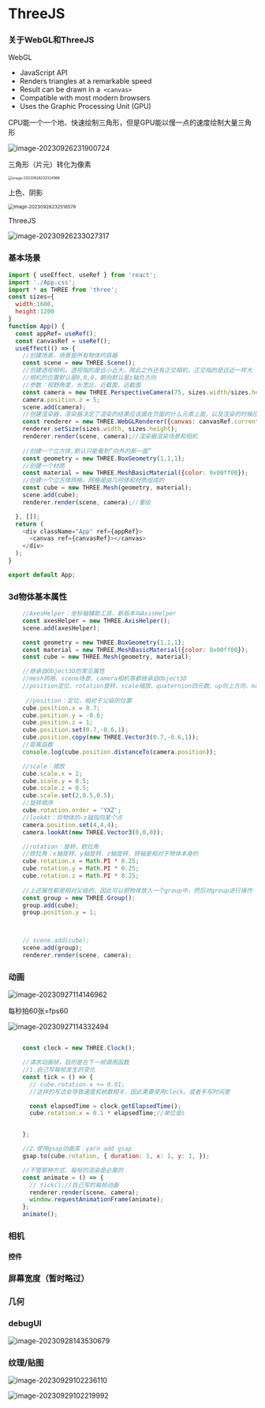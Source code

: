# ThreeJS

### 关于WebGL和ThreeJS

WebGL

- JavaScript API
- Renders triangles at a remarkable speed
- Result can be drawn in a` <canvas>`
- Compatible with most modern browsers
- Uses the Graphic Processing Unit (GPU)

CPU能一个一个地、快速绘制三角形，但是GPU能以慢一点的速度绘制大量三角形

![image-20230926231900724](ThreeJS.assets/image-20230926231900724.png)

三角形（片元）转化为像素

<img src="ThreeJS.assets/image-20230926232324966.png" alt="image-20230926232324966" style="zoom: 50%;" />

上色、阴影

<img src="ThreeJS.assets/image-20230926232516579.png" alt="image-20230926232516579" style="zoom:67%;" />

ThreeJS

![image-20230926233027317](ThreeJS.assets/image-20230926233027317.png)

### 基本场景

```js
import { useEffect, useRef } from 'react';
import './App.css';
import * as THREE from 'three';
const sizes={
  width:1600,
  height:1200
}
function App() {
  const appRef= useRef();
  const canvasRef = useRef();
  useEffect(() => {
    //创建场景，场景是所有物体的容器
    const scene = new THREE.Scene();
    //创建透视相机，透视指的是远小近大。除此之外还有正交相机，正交指的是远近一样大
    //相机的位置默认是0,0,0，朝向默认是z轴负方向
    //参数：视野角度，长宽比，近截面，远截面
    const camera = new THREE.PerspectiveCamera(75, sizes.width/sizes.height , 0.1, 1000);
    camera.position.z = 5;
    scene.add(camera);
    //创建渲染器，渲染器决定了渲染的结果应该画在页面的什么元素上面，以及渲染的时候应该考虑多大的区域
    const renderer = new THREE.WebGLRenderer({canvas: canvasRef.current});
    renderer.setSize(sizes.width, sizes.height);
    renderer.render(scene, camera);//渲染器渲染场景和相机
    
    //创建一个立方体,默认只能看到“向外的那一面”
    const geometry = new THREE.BoxGeometry(1,1,1);
    //创建一个材质
    const material = new THREE.MeshBasicMaterial({color: 0x00ff00});
    //创建一个立方体网格。网格是由几何体和材质组成的
    const cube = new THREE.Mesh(geometry, material);
    scene.add(cube);
    renderer.render(scene, camera);//重绘

  }, []);
  return (
    <div className="App" ref={appRef}>
      <canvas ref={canvasRef}></canvas>
    </div>
  );
}

export default App;

```



### 3d物体基本属性

```js
    //AxesHelper：坐标轴辅助工具，新版本叫AxisHelper
    const axesHelper = new THREE.AxisHelper();
    scene.add(axesHelper);

    const geometry = new THREE.BoxGeometry(1,1,1);
    const material = new THREE.MeshBasicMaterial({color: 0x00ff00});
    const cube = new THREE.Mesh(geometry, material);

    //继承自Object3D的常见属性
    //mesh网格、scene场景、camera相机等都继承自Object3D
    //position定位、rotation旋转、scale缩放、quaternion四元数、up向上方向、matrix矩阵、matrixWorld世界矩阵、modelViewMatrix模型视图矩阵、normalMatrix法线矩阵、visible是否可见、castShadow是否投射阴影、receiveShadow是否接受阴影、frustumCulled是否裁剪、renderOrder渲染顺序、userData用户数据、name名称、type类型、id唯一标识符、uuid唯一标识符、parent父级、children子级、onBeforeRender渲染前、onAfterRender渲染后、applyMatrix应用矩阵、applyQuaternion应用四元数、setRotationFromAxisAngle设置旋转轴角度、setRotationFromEuler设置旋转欧拉角、setRotationFromMatrix设置旋转矩阵、setRotationFromQuaternion设置旋转四元数、rotateOnAxis绕轴旋转、rotateX绕X轴旋转、rotateY绕Y轴旋转、rotateZ绕Z轴旋转、translateOnAxis沿轴移动、translateX沿X轴移动、translateY沿Y轴移动、translateZ沿Z轴移动、localToWorld本地转世界、worldToLocal世界转本地、lookAt朝向某个点、add添加子级、remove移除子级、getObjectById通过id获取子级、getObjectByName通过name获取子级、getObjectByProperty通过属性获取子级、getWorldPosition获取世界坐标、getWorldQuaternion获取世界四元数、getWorldScale获取世界缩放、getWorldDirection获取世界方向、traverse遍历子级、traverseVisible遍历可见子级、traverseAncestors遍历祖先、updateMatrix更新矩阵、updateMatrixWorld更新世界矩阵、raycast射线检测、clone克隆、copy复制、toJSON转JSON、dispose
    
     //position：定位，相对于父级的位置
    cube.position.x = 0.7;
    cube.position.y = -0.6;
    cube.position.z = 1;
    cube.position.set(0.7,-0.6,1);
    cube.position.copy(new THREE.Vector3(0.7,-0.6,1));
    //距离函数
    console.log(cube.position.distanceTo(camera.position));

    //scale：缩放
    cube.scale.x = 2;
    cube.scale.y = 0.5;
    cube.scale.z = 0.5;
    cube.scale.set(2,0.5,0.5);
    //旋转顺序
    cube.rotation.order = 'YXZ';
    //lookAt：将物体的-z轴指向某个点
    camera.position.set(4,4,4);
    camera.lookAt(new THREE.Vector3(0,0,0));

    //rotation：旋转，欧拉角   
    //欧拉角：x轴旋转、y轴旋转、z轴旋转，转轴是相对于物体本身的
    cube.rotation.x = Math.PI * 0.25;
    cube.rotation.y = Math.PI * 0.25;
    cube.rotation.z = Math.PI * 0.25;
    
    //上述属性都是相对父级的，因此可以把物体放入一个group中，然后对group进行操作
    const group = new THREE.Group();
    group.add(cube);
    group.position.y = 1;



    // scene.add(cube);
    scene.add(group);
    renderer.render(scene, camera);
```



### 动画

![image-20230927114146962](ThreeJS.assets/image-20230927114146962.png)

每秒拍60张=fps60

![image-20230927114332494](ThreeJS.assets/image-20230927114332494.png)

```js

    const clock = new THREE.Clock();

    //请求动画帧，目的是在下一帧调用函数
    //1.自己写每帧发生的变化
    const tick = () => {
      // cube.rotation.x += 0.01;
      //这样的写法会导致速度和帧数相关，因此需要使用clock。或者手写时间差

      const elapsedTime = clock.getElapsedTime();
      cube.rotation.x = 0.1 * elapsedTime;//单位是s


    };

    //2.使用gsap动画库：yarn add gsap
    gsap.to(cube.rotation, { duration: 1, x: 1, y: 1, });

    //不管那种方式，每帧的渲染是必需的
    const animate = () => {
      // tick();//自己写的每帧动画
      renderer.render(scene, camera);
      window.requestAnimationFrame(animate);
    };
    animate();
```



### 相机

#### 控件

### 屏幕宽度（暂时略过）

### 几何

### debugUI



![image-20230928143530679](ThreeJS.assets/image-20230928143530679.png)

### 纹理/贴图

![image-20230929102236110](ThreeJS.assets/image-20230929102236110.png)

![image-20230929102219992](ThreeJS.assets/image-20230929102219992.png)

